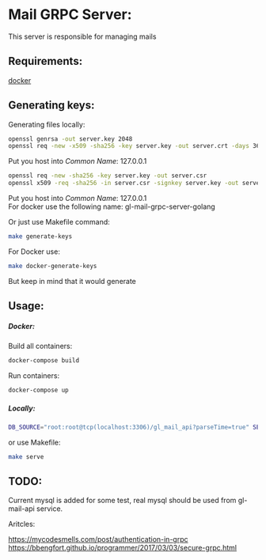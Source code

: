 Mail GRPC Server:
=================

This server is responsible for managing mails

Requirements:
-------------

[docker]()

Generating keys:
-----------------


Generating files locally:
```bash
openssl genrsa -out server.key 2048
openssl req -new -x509 -sha256 -key server.key -out server.crt -days 3650
```

Put you host into *Common Name*: 127.0.0.1
```bash
openssl req -new -sha256 -key server.key -out server.csr
openssl x509 -req -sha256 -in server.csr -signkey server.key -out server.crt -days 3650
```

Put you host into *Common Name*: 127.0.0.1  
For docker use the following name: gl-mail-grpc-server-golang

Or just use Makefile command:
```bash
make generate-keys
```

For Docker use:
```bash
make docker-generate-keys
```

But keep in mind that it would generate

Usage:
------
##### Docker:
Build all containers:
```bash
docker-compose build
```

Run containers:
```bash
docker-compose up
```


##### Locally:
```bash
DB_SOURCE="root:root@tcp(localhost:3306)/gl_mail_api?parseTime=true" SERVER_SOURCE=127.0.0.1:50051 go run main.go
```

or use Makefile:
```bash
make serve
```

TODO:
-----

Current mysql is added for some test, real mysql should be used from
gl-mail-api service.

Aritcles:

https://mycodesmells.com/post/authentication-in-grpc
https://bbengfort.github.io/programmer/2017/03/03/secure-grpc.html
